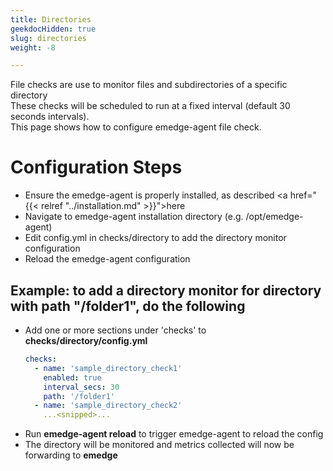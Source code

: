 ```yaml
---
title: Directories
geekdocHidden: true
slug: directories
weight: -8

---
```

File checks are use to monitor files and subdirectories of a specific directory
<br>
These checks will be scheduled to run at a fixed interval (default 30 seconds intervals).
<br>
This page shows how to configure emedge-agent file check.

# Configuration Steps
- Ensure the emedge-agent is properly installed, as described <a href="{{< relref "../installation.md" >}}">here</a>
- Navigate to emedge-agent installation directory (e.g. /opt/emedge-agent)
- Edit config.yml in checks/directory to add the directory monitor configuration
- Reload the emedge-agent configuration

## Example: to add a directory monitor for directory with path "/folder1", do the following
  - Add one or more sections under 'checks' to **checks/directory/config.yml**
    ```yaml
    checks:
      - name: 'sample_directory_check1'
        enabled: true
        interval_secs: 30
        path: '/folder1'
      - name: 'sample_directory_check2'
        ...<snipped>...
    ```
  - Run **emedge-agent reload** to trigger emedge-agent to reload the config
  - The directory will be monitored and metrics collected will now be forwarding to **emedge**
